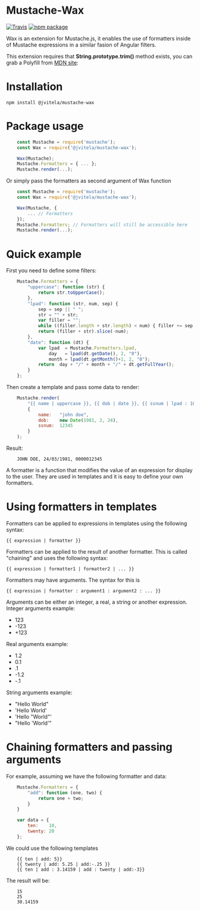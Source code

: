 Mustache-Wax
============
[![Travis][build-badge]][build]
[![npm package][npm-badge]][npm]

Wax is an extension for Mustache.js, it enables the use of formatters inside of Mustache expressions in a similar fasion of Angular filters.

This extension requires that **String.prototype.trim()** method exists, you can grab a Polyfill from 
[MDN site](https://developer.mozilla.org/en-US/docs/Web/JavaScript/Reference/Global_Objects/String/Trim):

Installation
============

  `npm install @jvitela/mustache-wax`

Package usage
==============
```javascript
	const Mustache = require('mustache');
	const Wax = require('@jvitela/mustache-wax');

	Wax(Mustache);
	Mustache.Formatters = { ... };
	Mustache.render(...);
```

Or simply pass the formatters as second argument of Wax function
```javascript
	const Mustache = require('mustache');
	const Wax = require('@jvitela/mustache-wax');

	Wax(Mustache, { 
	    ... // Formatters
	});
	Mustache.Formatters; // Formatters will still be accessible here
	Mustache.render(...);
```


Quick example
=============

First you need to define some filters:
```javascript
	Mustache.Formatters = {
		"uppercase": function (str) {
			return str.toUpperCase();
		},
		"lpad": function (str, num, sep) {
			sep = sep || " ";
			str = "" + str;
			var filler = "";
			while ((filler.length + str.length) < num) { filler += sep };
			return (filler + str).slice(-num);
		},
		"date": function (dt) {
			var lpad  = Mustache.Formatters.lpad, 
				day   = lpad(dt.getDate(), 2, "0"),
				month = lpad(dt.getMonth()+1, 2, "0");
			return  day + "/" + month + "/" + dt.getFullYear();
		}
	};
```

Then create a template and pass some data to render:
```javascript
	Mustache.render(
		"{{ name | uppercase }}, {{ dob | date }}, {{ ssnum | lpad : 10 : '0' }}", 
		{
			name: 	"john doe",
			dob: 	new Date(1981, 2, 24),
			ssnum:  12345
		}
	);
```

Result:
```
	JOHN DOE, 24/03/1981, 0000012345
```


A formatter is a function that modifies the value of an expression for display to the user. 
They are used in templates and it is easy to define your own formatters.

Using formatters in templates
=============================

Formatters can be applied to expressions in templates using the following syntax:
```
{{ expression | formatter }}
```

Formatters can be applied to the result of another formatter. This is called "chaining" and uses the following syntax:
```
{{ expression | formatter1 | formatter2 | ... }}
```

Formatters may have arguments. The syntax for this is
```
{{ expression | formatter : argument1 : argument2 : ... }}
```

Arguments can be either an integer, a real, a string or another expression.
Integer arguments example: 
* 123 
* -123 
* +123

Real arguments example:	
* 1.2
* 0.1
* .1
* -1.2
* -.1

String arguments example:
* "Hello World"
* 'Hello World'
* 'Hello "World"'
* "Hello 'World'"

Chaining formatters and passing arguments
=========================================
For example, assuming we have the following formatter and data:

```javascript
	Mustache.Formatters = {
		"add": function (one, two) {
			return one + two;
		}
	}

	var data = {
		ten:  	10,
		twenty: 20
	};
```

We could use the following templates
```
	{{ ten | add: 5}}
	{{ twenty | add: 5.25 | add:-.25 }}
	{{ ten | add : 3.14159 | add : twenty | add:-3}}
```

The result will be:
```
	15
	25
	30.14159
```



[build-badge]: https://travis-ci.org/jvitela/mustache-wax.svg?branch=master
[build]: https://travis-ci.org/jvitela/mustache-wax

[npm-badge]: https://img.shields.io/npm/v/@jvitela/mustache-wax.svg?style=flat-square
[npm]: https://www.npmjs.com/package/@jvitela/mustache-wax
